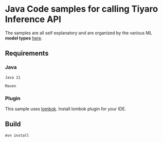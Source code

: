 # Java Code samples for calling Tiyaro Inference API

The samples are all self explanatory and are organized by the various ML **model types** [here](./src/main/java/ai/tiyaro/samples/).

## Requirements
### Java
```
Java 11

Maven
```
### Plugin
This sample uses [lombok](https://projectlombok.org/).  Install lombok plugin for your IDE.

## Build
```
mvn install
```